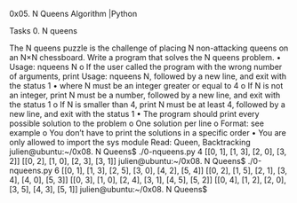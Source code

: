0x05. N Queens
Algorithm                                       |Python


Tasks
0. N queens

The N queens puzzle is the challenge of placing N non-attacking queens on an N×N chessboard. Write a program that solves the N queens problem.
•	Usage: nqueens N
o	If the user called the program with the wrong number of arguments, print Usage: nqueens N, followed by a new line, and exit with the status 1
•	where N must be an integer greater or equal to 4
o	If N is not an integer, print N must be a number, followed by a new line, and exit with the status 1
o	If N is smaller than 4, print N must be at least 4, followed by a new line, and exit with the status 1
•	The program should print every possible solution to the problem
o	One solution per line
o	Format: see example
o	You don’t have to print the solutions in a specific order
•	You are only allowed to import the sys module
Read: Queen, Backtracking
julien@ubuntu:~/0x08. N Queens$ ./0-nqueens.py 4
[[0, 1], [1, 3], [2, 0], [3, 2]]
[[0, 2], [1, 0], [2, 3], [3, 1]]
julien@ubuntu:~/0x08. N Queens$ ./0-nqueens.py 6
[[0, 1], [1, 3], [2, 5], [3, 0], [4, 2], [5, 4]]
[[0, 2], [1, 5], [2, 1], [3, 4], [4, 0], [5, 3]]
[[0, 3], [1, 0], [2, 4], [3, 1], [4, 5], [5, 2]]
[[0, 4], [1, 2], [2, 0], [3, 5], [4, 3], [5, 1]]
julien@ubuntu:~/0x08. N Queens$ 

